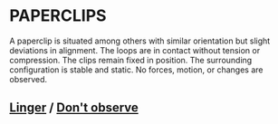 # PAPERCLIPS

A paperclip is situated among others with similar orientation but slight deviations in alignment. The loops are in contact without tension or compression. The clips remain fixed in position. The surrounding configuration is stable and static. No forces, motion, or changes are observed.

## [Linger](page-ac2e61e27912873b) / [Don't observe](page-b5a4c00e538357b4)
